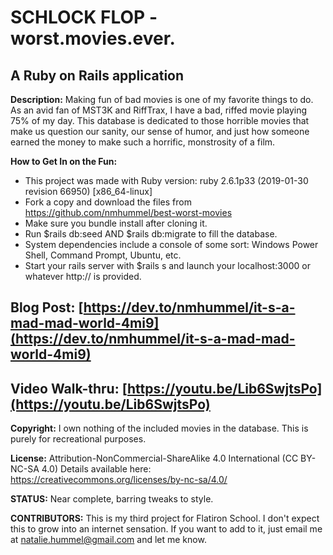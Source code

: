 # SCHLOCK FLOP - worst.movies.ever.
## A Ruby on Rails application

**Description:**
Making fun of bad movies is one of my favorite things to do. As an avid fan of MST3K and RiffTrax, I have a bad, riffed movie playing 75% of my day. 
This database is dedicated to those horrible movies that make us question our sanity, our sense of humor, and just how someone earned the money to make
such a horrific, monstrosity of a film.

**How to Get In on the Fun:**
* This project was made with Ruby version: ruby 2.6.1p33 (2019-01-30 revision 66950) [x86_64-linux]
* Fork a copy and download the files from https://github.com/nmhummel/best-worst-movies 
* Make sure you bundle install after cloning it.
* Run $rails db:seed AND $rails db:migrate to fill the database.
* System dependencies include a console of some sort: Windows Power Shell, Command Prompt, Ubuntu, etc.
* Start your rails server with $rails s and launch your localhost:3000 or whatever http:// is provided.

## Blog Post: [https://dev.to/nmhummel/it-s-a-mad-mad-world-4mi9](https://dev.to/nmhummel/it-s-a-mad-mad-world-4mi9)
## Video Walk-thru: [https://youtu.be/Lib6SwjtsPo](https://youtu.be/Lib6SwjtsPo)

**Copyright:**
I own nothing of the included movies in the database. This is purely for recreational purposes.

**License:**
Attribution-NonCommercial-ShareAlike 4.0 International (CC BY-NC-SA 4.0)
Details available here: https://creativecommons.org/licenses/by-nc-sa/4.0/

**STATUS:** Near complete, barring tweaks to style.

**CONTRIBUTORS:**
This is my third project for Flatiron School. I don't expect this to grow into an internet sensation. If you want to add to it, just email me at natalie.hummel@gmail.com and let me know. 
